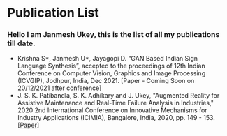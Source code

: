 # Publication List

### Hello I am Janmesh Ukey, this is the list of all my publications till date.

- Krishna S*, Janmesh U*, Jayagopi D. “GAN Based Indian Sign Language Synthesis”, accepted to the proceedings of 12th Indian Conference on Computer Vision, Graphics and Image Processing (ICVGIP), Jodhpur, India, Dec 2021. [Paper - Coming Soon on 20/12/2021 after conference]
- J. S. K. Patibandla, S. K. Adhikary and J. Ukey, "Augmented Reality for Assistive Maintenance and Real-Time Failure Analysis in Industries," 2020 2nd International Conference on Innovative Mechanisms for Industry Applications (ICIMIA), Bangalore, India, 2020, pp. 149 - 153. [[Paper](https://github.com/j-void/Publications/blob/main/10.1109%40ICIMIA48430.2020.9074846.pdf)]

